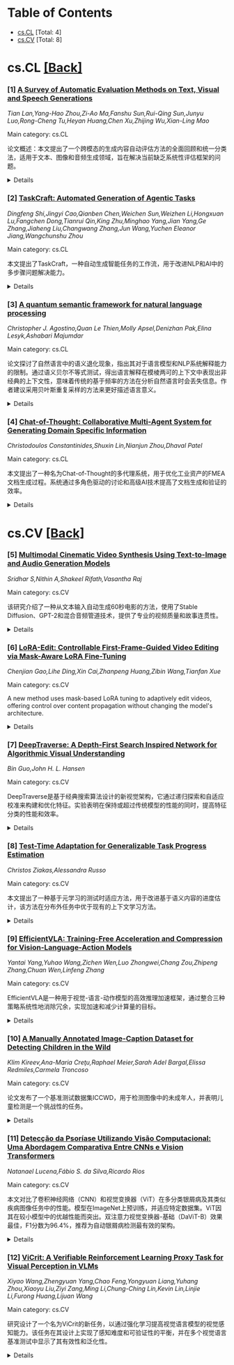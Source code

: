 <div id=toc></div>

# Table of Contents

- [cs.CL](#cs.CL) [Total: 4]
- [cs.CV](#cs.CV) [Total: 8]


<div id='cs.CL'></div>

# cs.CL [[Back]](#toc)

### [1] [A Survey of Automatic Evaluation Methods on Text, Visual and Speech Generations](https://arxiv.org/abs/2506.10019)
*Tian Lan,Yang-Hao Zhou,Zi-Ao Ma,Fanshu Sun,Rui-Qing Sun,Junyu Luo,Rong-Cheng Tu,Heyan Huang,Chen Xu,Zhijing Wu,Xian-Ling Mao*

Main category: cs.CL

论文概述：本文提出了一个跨模态的生成内容自动评估方法的全面回顾和统一分类法，适用于文本、图像和音频生成领域，旨在解决当前缺乏系统性评估框架的问题。


<details>
  <summary>Details</summary>
Motivation: 本文的动机在于解决自动评估生成内容质量的问题，尤其是在文本、图像和音频生成领域缺乏系统性的评估框架。

Method: 分析论文中的方法部分，本文提出了一个跨模态生成内容自动评估方法的全面回顾和统一分类法。

Result: 本文确立了一个用于跨模态生成内容的评估方法的全面回顾和统一分类，并将其应用扩展到了文本、图像和音频生成领域。

Conclusion: 研究结论是提出了一个适用于文本、图像和音频生成内容的评估框架，并确定了五种基础范式来描述这些领域的现有评估方法，为未来跨模态评估方法的研究提供了方向。

Abstract: Recent advances in deep learning have significantly enhanced generative AI
capabilities across text, images, and audio. However, automatically evaluating
the quality of these generated outputs presents ongoing challenges. Although
numerous automatic evaluation methods exist, current research lacks a
systematic framework that comprehensively organizes these methods across text,
visual, and audio modalities. To address this issue, we present a comprehensive
review and a unified taxonomy of automatic evaluation methods for generated
content across all three modalities; We identify five fundamental paradigms
that characterize existing evaluation approaches across these domains. Our
analysis begins by examining evaluation methods for text generation, where
techniques are most mature. We then extend this framework to image and audio
generation, demonstrating its broad applicability. Finally, we discuss
promising directions for future research in cross-modal evaluation
methodologies.

</details>


### [2] [TaskCraft: Automated Generation of Agentic Tasks](https://arxiv.org/abs/2506.10055)
*Dingfeng Shi,Jingyi Cao,Qianben Chen,Weichen Sun,Weizhen Li,Hongxuan Lu,Fangchen Dong,Tianrui Qin,King Zhu,Minghao Yang,Jian Yang,Ge Zhang,Jiaheng Liu,Changwang Zhang,Jun Wang,Yuchen Eleanor Jiang,Wangchunshu Zhou*

Main category: cs.CL

本文提出了TaskCraft，一种自动生成智能任务的工作流，用于改进NLP和AI中的多步骤问题解决能力。


<details>
  <summary>Details</summary>
Motivation: 高阶任务需要自主、工具使用和适应性推理等多步骤问题解决能力，它们越来越成为促进NLP和AI发展的核心。然而，现有的指令数据缺乏工具交互，而现有的高阶任务基准依赖于昂贵的人工标注，限制了其可扩展性。

Method: 引入了TaskCraft，这是一个可以自动生成难度可调、多工具协作且可以验证的智能任务的工作流。TaskCraft通过基于深度和宽度的扩展来扩展原子任务，创造出结构复杂和层次化的挑战。

Result: 实验证明这些任务可以改善生成工作流中的提示优化，并提高智能基础模型的监督微调效果。

Conclusion: 该研究提供了一个包含大约36,000个不同难度任务的大规模合成数据集，以支持未来的智能调优和评估研究。

Abstract: Agentic tasks, which require multi-step problem solving with autonomy, tool
use, and adaptive reasoning, are becoming increasingly central to the
advancement of NLP and AI. However, existing instruction data lacks tool
interaction, and current agentic benchmarks rely on costly human annotation,
limiting their scalability. We introduce \textsc{TaskCraft}, an automated
workflow for generating difficulty-scalable, multi-tool, and verifiable agentic
tasks with execution trajectories. TaskCraft expands atomic tasks using
depth-based and width-based extensions to create structurally and
hierarchically complex challenges. Empirical results show that these tasks
improve prompt optimization in the generation workflow and enhance supervised
fine-tuning of agentic foundation models. We present a large-scale synthetic
dataset of approximately 36,000 tasks with varying difficulty to support future
research on agent tuning and evaluation.

</details>


### [3] [A quantum semantic framework for natural language processing](https://arxiv.org/abs/2506.10077)
*Christopher J. Agostino,Quan Le Thien,Molly Apsel,Denizhan Pak,Elina Lesyk,Ashabari Majumdar*

Main category: cs.CL

论文探讨了自然语言中的语义退化现象，指出其对于语言模型和NLP系统解释能力的限制。通过语义贝尔不等式测试，得出语言解释在模棱两可的上下文中表现出非经典的上下文性，意味着传统的基于频率的方法在分析自然语言时会丢失信息。作者建议采用贝叶斯重复采样的方法来更好描述语言意义。


<details>
  <summary>Details</summary>
Motivation: 探讨自然语言的语义退化现象对于大型语言模型（LLM）和其他现代NLP系统来说，构成了固有的局限性。因为它们操作在自然语言之内，同样受到语义退化带来的解释限制。

Method: 通过Kolmogorov复杂性理论论证，随着表达复杂度的增加，任何解释代理（人类或LLM驱动的AI）恢复单一预期含义的可能性会消失。为此，进行了语义贝尔不等式测试，使用不同LLM代理作为‘计算认知系统’来解释在不同上下文设置下的模棱两可的词对。

Result: 在多个独立实验中，平均CHSH期望值范围从1.2到2.8，有些运行结果（例如2.3-2.4）显著违反了经典界限(|S|≤2)。这表明在模棱两可是的语境下，语言解释可以表现出非经典的上下文性，与人类认知实验的结果一致。

Conclusion: 研究结果表明，由于语义退化现象的存在，自然语言的意义不是固定的，而是通过观察者依赖的解释行为实现的。因此，提出使用贝叶斯采样方法来更适合地表征语言意义。

Abstract: Semantic degeneracy represents a fundamental property of natural language
that extends beyond simple polysemy to encompass the combinatorial explosion of
potential interpretations that emerges as semantic expressions increase in
complexity. Large Language Models (LLMs) and other modern NLP systems face
inherent limitations precisely because they operate within natural language
itself, making them subject to the same interpretive constraints imposed by
semantic degeneracy. In this work, we argue using Kolmogorov complexity that as
an expression's complexity grows, the likelihood of any interpreting agent
(human or LLM-powered AI) recovering the single intended meaning vanishes. This
computational intractability suggests the classical view that linguistic forms
possess meaning in and of themselves is flawed. We alternatively posit that
meaning is instead actualized through an observer-dependent interpretive act.
To test this, we conducted a semantic Bell inequality test using diverse LLM
agents as ``computational cognitive systems'' to interpret ambiguous word pairs
under varied contextual settings. Across several independent experiments, we
found average CHSH expectation values ranging from 1.2 to 2.8, with several
runs yielding values (e.g., 2.3-2.4) that significantly violate the classical
boundary ($|S|\leq2$). This demonstrates that linguistic interpretation under
ambiguity can exhibit non-classical contextuality, consistent with results from
human cognition experiments. These results inherently imply that classical
frequentist-based analytical approaches for natural language are necessarily
lossy. Instead, we propose that Bayesian-style repeated sampling approaches can
provide more practically useful and appropriate characterizations of linguistic
meaning in context.

</details>


### [4] [Chat-of-Thought: Collaborative Multi-Agent System for Generating Domain Specific Information](https://arxiv.org/abs/2506.10086)
*Christodoulos Constantinides,Shuxin Lin,Nianjun Zhou,Dhaval Patel*

Main category: cs.CL

本文提出了一种名为Chat-of-Thought的多代理系统，用于优化工业资产的FMEA文档生成过程。系统通过多角色驱动的讨论和高级AI技术提高了文档生成和验证的效率。


<details>
  <summary>Details</summary>
Motivation: 本文旨在探索工业设备监测的应用领域，突出关键挑战，并通过交互式、模板驱动的工作流程和上下文感知的代理协作，展示Chat-of-Thought系统在解决这些挑战方面的潜力。

Method: 本文提出了一种名为Chat-of-Thought的新颖多代理系统，旨在为工业资产生成故障模式与影响分析（FMEA）文档。该系统采用多个具有特定角色的大语言模型（LLM）代理，并利用高级AI技术和动态任务路由来优化FMEA表格的生成和验证。其中一个关键创新点是提出了基于动态多角色驱动讨论的思考对话（Chat of Thought）机制，使内容能够通过迭代方式得到完善。

Result: 虽然摘要中没有具体列出实验结果，但研究表明Chat-of-Thought系统能够通过其独特的多代理协作架构和思考对话机制在生成FMEA文档上取得显著进步。

Conclusion: 研究结论表明Chat-of-Thought系统在解决工业监测领域的挑战上有较大的潜力，尤其是在生成FMEA文档及通过上下文感知的代理协作完成复杂任务方面。

Abstract: This paper presents a novel multi-agent system called Chat-of-Thought,
designed to facilitate the generation of Failure Modes and Effects Analysis
(FMEA) documents for industrial assets. Chat-of-Thought employs multiple
collaborative Large Language Model (LLM)-based agents with specific roles,
leveraging advanced AI techniques and dynamic task routing to optimize the
generation and validation of FMEA tables. A key innovation in this system is
the introduction of a Chat of Thought, where dynamic, multi-persona-driven
discussions enable iterative refinement of content. This research explores the
application domain of industrial equipment monitoring, highlights key
challenges, and demonstrates the potential of Chat-of-Thought in addressing
these challenges through interactive, template-driven workflows and
context-aware agent collaboration.

</details>


<div id='cs.CV'></div>

# cs.CV [[Back]](#toc)

### [5] [Multimodal Cinematic Video Synthesis Using Text-to-Image and Audio Generation Models](https://arxiv.org/abs/2506.10005)
*Sridhar S,Nithin A,Shakeel Rifath,Vasantha Raj*

Main category: cs.CV

该研究介绍了一种从文本输入自动生成60秒电影的方法，使用了Stable Diffusion、GPT-2和混合音频管道技术，提供了专业的视频质量和故事连贯性。


<details>
  <summary>Details</summary>
Motivation: 鉴于生成式人工智能的进步，这项工作旨在通过结合先进的图像、叙述和音频技术，从文本输入创建具有高质量的动态视频，以支持创意、教育和工业应用。

Method: 提出的方法包括利用Stable Diffusion进行高质量图像合成，GPT-2构建叙述结构，以及结合作文语音合成和YouTube音乐的混合音频管道，通过线性帧插入、后期制作和音频视频同步在Google Colab上实现此过程。

Result: 实验表明该方法在视觉质量和故事连贯性方面表现出色，并已在简单的GUI和高级模式的不同分辨率和帧率下进行了测试和优化。

Conclusion: 该方法展示了生成文本到视频合成的强大能力，适用于各种应用，包括但不限于创意视频制作、教育资源开发和商业内容创作。

Abstract: Advances in generative artificial intelligence have altered multimedia
creation, allowing for automatic cinematic video synthesis from text inputs.
This work describes a method for creating 60-second cinematic movies
incorporating Stable Diffusion for high-fidelity image synthesis, GPT-2 for
narrative structuring, and a hybrid audio pipeline using gTTS and
YouTube-sourced music. It uses a five-scene framework, which is augmented by
linear frame interpolation, cinematic post-processing (e.g., sharpening), and
audio-video synchronization to provide professional-quality results. It was
created in a GPU-accelerated Google Colab environment using Python 3.11. It has
a dual-mode Gradio interface (Simple and Advanced), which supports resolutions
of up to 1024x768 and frame rates of 15-30 FPS. Optimizations such as CUDA
memory management and error handling ensure reliability. The experiments
demonstrate outstanding visual quality, narrative coherence, and efficiency,
furthering text-to-video synthesis for creative, educational, and industrial
applications.

</details>


### [6] [LoRA-Edit: Controllable First-Frame-Guided Video Editing via Mask-Aware LoRA Fine-Tuning](https://arxiv.org/abs/2506.10082)
*Chenjian Gao,Lihe Ding,Xin Cai,Zhanpeng Huang,Zibin Wang,Tianfan Xue*

Main category: cs.CV

A new method uses mask-based LoRA tuning to adaptively edit videos, offering control over content propagation without changing the model's architecture.


<details>
  <summary>Details</summary>
Motivation: The motivation is to provide more flexibility in video editing beyond the limitations of existing methods, which often require large-scale pretraining and lack control over edits beyond the first frame.

Method: Our approach involves a mask-based LoRA tuning method that allows the adaptation of pre-trained Image-to-Video models for specific video edits, preserving background regions while allowing for controllable alterations.

Result: Experimental results demonstrate superior performance over current state-of-the-art methods.

Conclusion: The mask-based LoRA tuning method enables efficient and adaptable video editing, providing enhanced control over video content propagation.

Abstract: Video editing using diffusion models has achieved remarkable results in
generating high-quality edits for videos. However, current methods often rely
on large-scale pretraining, limiting flexibility for specific edits.
First-frame-guided editing provides control over the first frame, but lacks
flexibility over subsequent frames. To address this, we propose a mask-based
LoRA (Low-Rank Adaptation) tuning method that adapts pretrained Image-to-Video
(I2V) models for flexible video editing. Our approach preserves background
regions while enabling controllable edits propagation. This solution offers
efficient and adaptable video editing without altering the model architecture.
To better steer this process, we incorporate additional references, such as
alternate viewpoints or representative scene states, which serve as visual
anchors for how content should unfold. We address the control challenge using a
mask-driven LoRA tuning strategy that adapts a pre-trained image-to-video model
to the editing context. The model must learn from two distinct sources: the
input video provides spatial structure and motion cues, while reference images
offer appearance guidance. A spatial mask enables region-specific learning by
dynamically modulating what the model attends to, ensuring that each area draws
from the appropriate source. Experimental results show our method achieves
superior video editing performance compared to state-of-the-art methods.

</details>


### [7] [DeepTraverse: A Depth-First Search Inspired Network for Algorithmic Visual Understanding](https://arxiv.org/abs/2506.10084)
*Bin Guo,John H. L. Hansen*

Main category: cs.CV

DeepTraverse是基于经典搜索算法设计的新视觉架构，它通过递归探索和自适应校准来构建和优化特征。实验表明在保持或超过传统模型的性能的同时，提高特征分类的性能和效率。


<details>
  <summary>Details</summary>
Motivation: 传统的视觉骨干网络通过一系列操作构造特征，并且缺乏明确的适应性和迭代修正的路径。研究者提出了一种新的方法，试图通过引入经典搜索算法的原则来改进这一点。

Method: 该研究提出了名为DeepTraverse的新视觉架构，灵感来自经典的搜索算法。DeepTraverse包括两个关键组成部分：递归探索模块，通过共享参数不断深化特征分析；自适应校准模块，根据不断变化的全局上下文动态调整特征的重要性。

Result: 实验结果显示，DeepTraverse在多样化的图像分类基准测试中取得了有竞争力的分类准确性，并且在特征区分度方面通常优于参数量类似甚至更多的传统模型。

Conclusion: 这项研究表明，通过集成算法性的先验知识，可以有效地构建出更高效、性能更好且结构更清晰的视觉骨干网络。

Abstract: Conventional vision backbones, despite their success, often construct
features through a largely uniform cascade of operations, offering limited
explicit pathways for adaptive, iterative refinement. This raises a compelling
question: can principles from classical search algorithms instill a more
algorithmic, structured, and logical processing flow within these networks,
leading to representations built through more interpretable, perhaps
reasoning-like decision processes? We introduce DeepTraverse, a novel vision
architecture directly inspired by algorithmic search strategies, enabling it to
learn features through a process of systematic elucidation and adaptive
refinement distinct from conventional approaches. DeepTraverse operationalizes
this via two key synergistic components: recursive exploration modules that
methodically deepen feature analysis along promising representational paths
with parameter sharing for efficiency, and adaptive calibration modules that
dynamically adjust feature salience based on evolving global context. The
resulting algorithmic interplay allows DeepTraverse to intelligently construct
and refine feature patterns. Comprehensive evaluations across a diverse suite
of image classification benchmarks show that DeepTraverse achieves highly
competitive classification accuracy and robust feature discrimination, often
outperforming conventional models with similar or larger parameter counts. Our
work demonstrates that integrating such algorithmic priors provides a
principled and effective strategy for building more efficient, performant, and
structured vision backbones.

</details>


### [8] [Test-Time Adaptation for Generalizable Task Progress Estimation](https://arxiv.org/abs/2506.10085)
*Christos Ziakas,Alessandra Russo*

Main category: cs.CV

本文提出了一种基于元学习的测试时适应方法，用于改进基于语义内容的进度估计，该方法在分布外任务中优于现有的上下文学习方法。


<details>
  <summary>Details</summary>
Motivation: 改进现有的进度估计模型的泛化能力，使其能够适应视觉和时间上下文的变化，从而提高在分布外场景中的性能。

Method: 我们提出了一种测试时适应方法，该方法可以使进度估计模型通过优化一个学习的自监督目标，在线适应测试轨迹的视觉和时间上下文。为此，我们引入了一种基于梯度的元学习策略，用于训练模型，使其能够从专家的视觉轨迹及其自然语言任务描述中学习，从而在测试时适应性改进基于语义内容而不是时间顺序的进度估计。

Result: 我们的测试时适应方法能够从单个训练环境泛化到多样化的分布外任务、环境和身体形态上，超越了使用自回归视觉-语言模型的当前最先进的上下文学习方法。

Conclusion: 提出的测试时适应方法不仅提高了模型对语义内容的理解，还展现了在多样化的未见过的任务和环境中的优越表现，证明了该方法的有效性和优越性。

Abstract: We propose a test-time adaptation method that enables a progress estimation
model to adapt online to the visual and temporal context of test trajectories
by optimizing a learned self-supervised objective. To this end, we introduce a
gradient-based meta-learning strategy to train the model on expert visual
trajectories and their natural language task descriptions, such that test-time
adaptation improves progress estimation relying on semantic content over
temporal order. Our test-time adaptation method generalizes from a single
training environment to diverse out-of-distribution tasks, environments, and
embodiments, outperforming the state-of-the-art in-context learning approach
using autoregressive vision-language models.

</details>


### [9] [EfficientVLA: Training-Free Acceleration and Compression for Vision-Language-Action Models](https://arxiv.org/abs/2506.10100)
*Yantai Yang,Yuhao Wang,Zichen Wen,Luo Zhongwei,Chang Zou,Zhipeng Zhang,Chuan Wen,Linfeng Zhang*

Main category: cs.CV

EfficientVLA是一种用于视觉-语言-动作模型的高效推理加速框架，通过整合三种策略系统性地消除冗余，实现加速和减少计算量的目标。


<details>
  <summary>Details</summary>
Motivation: 针对视觉-语言-动作模型(VLA)高计算和内存需求的瓶颈问题，现有加速方法往往只针对孤立的效率问题，无法全面解决整个VLA流水线中的计算和内存瓶颈。

Method: 提出了一种名为EfficientVLA的加速框架，该框架通过三种策略系统地消除冗余：1. 根据层间冗余性分析对语言模块进行剪枝操作；2. 通过任务感知策略优化视觉处理路径，选择一组紧凑、多样化的视觉标记；3. 在迭代扩散动作头中缓存并复用关键中间特征，以减少时间上的计算冗余。

Result: 将该方法应用于标准VLA模型CogACT，获得了1.93倍的推理加速，FLOPs降低到28.9%，在SIMPLER基准测试中的成功率下降仅0.6%。

Conclusion: EfficientVLA框架证明了其能够有效地减少VLA模型中的计算和内存需求，同时保持较高成功率，有助于这些模型在实际中的部署。

Abstract: Vision-Language-Action (VLA) models, particularly diffusion-based
architectures, demonstrate transformative potential for embodied intelligence
but are severely hampered by high computational and memory demands stemming
from extensive inherent and inference-time redundancies. While existing
acceleration efforts often target isolated inefficiencies, such piecemeal
solutions typically fail to holistically address the varied computational and
memory bottlenecks across the entire VLA pipeline, thereby limiting practical
deployability. We introduce EfficientVLA, a structured and training-free
inference acceleration framework that systematically eliminates these barriers
by cohesively exploiting multifaceted redundancies. EfficientVLA
synergistically integrates three targeted strategies: (1) pruning of
functionally inconsequential layers from the language module, guided by an
analysis of inter-layer redundancies; (2) optimizing the visual processing
pathway through a task-aware strategy that selects a compact, diverse set of
visual tokens, balancing task-criticality with informational coverage; and (3)
alleviating temporal computational redundancy within the iterative
diffusion-based action head by strategically caching and reusing key
intermediate features. We apply our method to a standard VLA model CogACT,
yielding a 1.93X inference speedup and reduces FLOPs to 28.9%, with only a 0.6%
success rate drop in the SIMPLER benchmark.

</details>


### [10] [A Manually Annotated Image-Caption Dataset for Detecting Children in the Wild](https://arxiv.org/abs/2506.10117)
*Klim Kireev,Ana-Maria Creţu,Raphael Meier,Sarah Adel Bargal,Elissa Redmiles,Carmela Troncoso*

Main category: cs.CV

论文发布了一个基准测试数据集ICCWD，用于检测图像中的未成年人，并表明儿童检测是一个挑战性的任务。


<details>
  <summary>Details</summary>
Motivation: 平台和法律对未成年人（定义为18岁以下的个人）的内容与其他类型的内容的监管有所不同。鉴于需要评估的内容量巨大，通常使用基于机器学习的自动化工具来检测描绘未成年人的内容。该论文旨在填补现有数据集中没有用于在多模态环境中检测这些识别方法的空白。

Method: 该论文发布了名为Image-Caption Children in the Wild Dataset (ICCWD) 的数据集，用于基准测试检测未成年人描绘的工具。数据集包含10,000个图像-标题对，手动标注以指示图像中是否存在儿童。

Result: 使用该数据集对三种不同的检测器进行了基准测试，包括应用于图像的商业年龄估算系统。结果显示，儿童检测是一项具有挑战性的任务，最好的方法实现了75.3%的真正例率。

Conclusion: 该数据集的发布有助于设计更有效的未成年人检测方法，并适用于各种场景。

Abstract: Platforms and the law regulate digital content depicting minors (defined as
individuals under 18 years of age) differently from other types of content.
Given the sheer amount of content that needs to be assessed, machine
learning-based automation tools are commonly used to detect content depicting
minors. To our knowledge, no dataset or benchmark currently exists for
detecting these identification methods in a multi-modal environment. To fill
this gap, we release the Image-Caption Children in the Wild Dataset (ICCWD), an
image-caption dataset aimed at benchmarking tools that detect depictions of
minors. Our dataset is richer than previous child image datasets, containing
images of children in a variety of contexts, including fictional depictions and
partially visible bodies. ICCWD contains 10,000 image-caption pairs manually
labeled to indicate the presence or absence of a child in the image. To
demonstrate the possible utility of our dataset, we use it to benchmark three
different detectors, including a commercial age estimation system applied to
images. Our results suggest that child detection is a challenging task, with
the best method achieving a 75.3% true positive rate. We hope the release of
our dataset will aid in the design of better minor detection methods in a wide
range of scenarios.

</details>


### [11] [Detecção da Psoríase Utilizando Visão Computacional: Uma Abordagem Comparativa Entre CNNs e Vision Transformers](https://arxiv.org/abs/2506.10119)
*Natanael Lucena,Fábio S. da Silva,Ricardo Rios*

Main category: cs.CV

本文对比了卷积神经网络（CNN）和视觉变换器（ViT）在多分类银屑病及其类似疾病图像任务中的性能。模型在ImageNet上预训练，并适应特定数据集。ViT因其在较小模型中的优越性能而突出。双注意力视觉变换器-基础（DaViT-B）效果最佳，F1分数为96.4%，推荐为自动银屑病检测最有效的架构。


<details>
  <summary>Details</summary>
Motivation: 探讨卷积神经网络（CNN）与视觉变换器（ViT）在医学图像分类中的相对性能，特别是针对银屑病及其相似疾病的自动检测。

Method: 采用预训练在ImageNet上的CNN和ViT模型，并适应特定的皮肤病图像数据集。测试相对性能，比较各类模型在分类任务上的表现。

Result: 两种模型都取得了较高的预测指标，但ViT以其更小的模型尺寸实现了更优效果。其中，双注意力视觉变换器-基础（DaViT-B）达到了96.4%的F1分数，性能最佳。

Conclusion: 研究表明，ViT在医学图像分类任务中具有巨大潜力，尤其是在处理如银屑病这类皮肤病图像的自动检测中，展示了优于CNN的性能。

Abstract: This paper presents a comparison of the performance of Convolutional Neural
Networks (CNNs) and Vision Transformers (ViTs) in the task of multi-classifying
images containing lesions of psoriasis and diseases similar to it. Models
pre-trained on ImageNet were adapted to a specific data set. Both achieved high
predictive metrics, but the ViTs stood out for their superior performance with
smaller models. Dual Attention Vision Transformer-Base (DaViT-B) obtained the
best results, with an f1-score of 96.4%, and is recommended as the most
efficient architecture for automated psoriasis detection. This article
reinforces the potential of ViTs for medical image classification tasks.

</details>


### [12] [ViCrit: A Verifiable Reinforcement Learning Proxy Task for Visual Perception in VLMs](https://arxiv.org/abs/2506.10128)
*Xiyao Wang,Zhengyuan Yang,Chao Feng,Yongyuan Liang,Yuhang Zhou,Xiaoyu Liu,Ziyi Zang,Ming Li,Chung-Ching Lin,Kevin Lin,Linjie Li,Furong Huang,Lijuan Wang*

Main category: cs.CV

研究设计了一个名为ViCrit的新任务，以通过强化学习提高视觉语言模型的视觉感知能力。该任务在其设计上实现了感知难度和可验证性的平衡，并在多个视觉语言基准测试中显示了其有效性和泛化性。


<details>
  <summary>Details</summary>
Motivation: 为了解决视觉感知任务在视觉语言模型中难以验证的问题，设计了一个新的任务以提高模型的视觉感知能力。

Method: 引入了ViCrit（视觉描述幻觉批评），一个RL代理任务，该任务训练视觉语言模型（VLM）定位段落中人工引入的细小视觉幻觉。通过修改人类编写的图像描述中的单词、属性、数量或空间关系，使模型在给定图像和修改后的描述的情况下找到错误部分。

Result: 使用ViCrit任务训练的模型在多种视觉语言基准测试中表现出显著的提升，这种提升不仅局限于自然图像，还扩展到了抽象图像推理和视觉数学上，展示了学习感知而非单纯记忆的潜力。

Conclusion: 细粒度的幻觉批评是一个有效且通用的目标，可以提高视觉语言模型中的视觉感知能力。

Abstract: Reinforcement learning (RL) has shown great effectiveness for fine-tuning
large language models (LLMs) using tasks that are challenging yet easily
verifiable, such as math reasoning or code generation. However, extending this
success to visual perception in vision-language models (VLMs) has been impeded
by the scarcity of vision-centric tasks that are simultaneously challenging and
unambiguously verifiable. To this end, we introduce ViCrit (Visual Caption
Hallucination Critic), an RL proxy task that trains VLMs to localize a subtle,
synthetic visual hallucination injected into paragraphs of human-written image
captions. Starting from a 200-word captions, we inject a single, subtle visual
description error-altering a few words on objects, attributes, counts, or
spatial relations-and task the model to pinpoint the corrupted span given the
image and the modified caption. This formulation preserves the full perceptual
difficulty while providing a binary, exact-match reward that is easy to compute
and unambiguous. Models trained with the ViCrit Task exhibit substantial gains
across a variety of VL benchmarks. Crucially, the improvements transfer beyond
natural-image training data to abstract image reasoning and visual math,
showing promises of learning to perceive rather than barely memorizing seen
objects. To facilitate evaluation, we further introduce ViCrit-Bench, a
category-balanced diagnostic benchmark that systematically probes perception
errors across diverse image domains and error types. Together, our results
demonstrate that fine-grained hallucination criticism is an effective and
generalizable objective for enhancing visual perception in VLMs.

</details>
